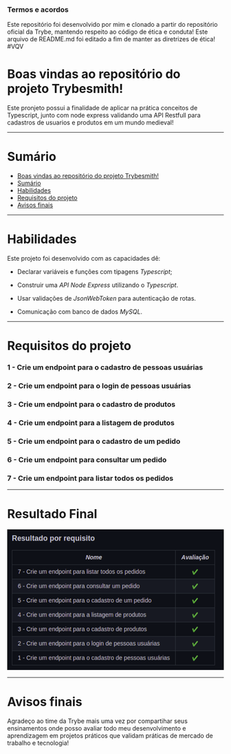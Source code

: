 ### Termos e acordos

Este repositório foi desenvolvido por mim e clonado a partir do repositório oficial da Trybe, mantendo respeito ao código de ética e conduta! Este arquivo de README.md foi editado a fim de manter as diretrizes de ética! #VQV

# Boas vindas ao repositório do projeto Trybesmith!

Este pronjeto possui a finalidade de aplicar na prática conceitos de Typescript, junto com node express validando uma API Restfull para cadastros de usuarios e produtos em um mundo medieval!

---

# Sumário

- [Boas vindas ao repositório do projeto Trybesmith!](#boas-vindas-ao-repositório-do-projeto-trybesmith)
- [Sumário](#sumário)
- [Habilidades](#habilidades)
- [Requisitos do projeto](#requisitos-do-projeto)
- [Avisos finais](#avisos-finais)

---

# Habilidades

Este projeto foi desenvolvido com as capacidades dê:

- Declarar variáveis e funções com tipagens _Typescript_;

- Construir uma _API Node Express_ utilizando o _Typescript_.

- Usar validações de _JsonWebToken_ para autenticação de rotas.

- Comunicação com banco de dados _MySQL_.

---

# Requisitos do projeto

### 1 - Crie um endpoint para o cadastro de pessoas usuárias



### 2 - Crie um endpoint para o login de pessoas usuárias



### 3 - Crie um endpoint para o cadastro de produtos



### 4 - Crie um endpoint para a listagem de produtos


### 5 - Crie um endpoint para o cadastro de um pedido


### 6 - Crie um endpoint para consultar um pedido


### 7 - Crie um endpoint para listar todos os pedidos

---

# Resultado Final

<img src="/src/resultado-avaliacao.png" alt="Resultado" style="height: 60%;"/>

---

# Avisos finais

Agradeço ao time da Trybe mais uma vez por compartihar seus ensinamentos onde posso avaliar todo meu desenvolvimento e aprendizagem em projetos práticos que validam práticas de mercado de trabalho e tecnologia!
